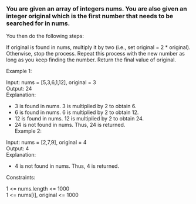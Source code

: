 ### You are given an array of integers nums. You are also given an integer original which is the first number that needs to be searched for in nums.
  
You then do the following steps:

If original is found in nums, multiply it by two (i.e., set original = 2 * original).
Otherwise, stop the process.
Repeat this process with the new number as long as you keep finding the number.
Return the final value of original.

 

Example 1:

Input: nums = [5,3,6,1,12], original = 3  
Output: 24  
Explanation: 
- 3 is found in nums. 3 is multiplied by 2 to obtain 6.
- 6 is found in nums. 6 is multiplied by 2 to obtain 12.
- 12 is found in nums. 12 is multiplied by 2 to obtain 24.
- 24 is not found in nums. Thus, 24 is returned.  
Example 2:  
  
Input: nums = [2,7,9], original = 4  
Output: 4  
Explanation:  
- 4 is not found in nums. Thus, 4 is returned.
 

Constraints:
  
1 <= nums.length <= 1000  
1 <= nums[i], original <= 1000
